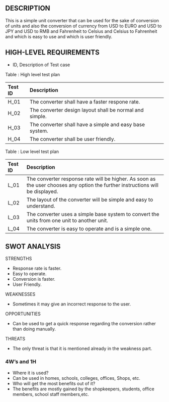 ## DESCRIPTION
This is a simple unit converter that can be used for the sake of conversion of units and also the conversion of currency from USD to EURO and USD to JPY and USD to RMB and Fahrenheit to Celsius and Celsius to Fahrenheit and which is easy to use and which is user friendly.

## HIGH-LEVEL REQUIREMENTS
* ID, Description of Test case</br>

Table : High level test plan</br>

|Test ID| Description| 
|:------|:-----------|
| H_01 | The converter shall have a faster respone rate. | 
| H_02 | The converter design layout shall be normal and simple. |
| H_03 | The converter shall have a simple and easy base system. |
| H_04 | The converter shall be user friendly. |

Table : Low level test plan</br>

|Test ID| Description| 
|:------|:-----------|
|L_01|The converter response rate will be higher. As soon as the user chooses any option the further instructions will be displayed.|
|L_02|The layout of the converter will be simple and easy to understand.|
|L_03|The converter uses a simple base system to convert the units from one unit to another unit.|
|L_04|The converter is easy to operate and is a simple one.|
## SWOT ANALYSIS

STRENGTHS
*	Response rate is faster.</br>
*	Easy to operate.</br>
*	Conversion is faster.</br>
*	User Friendly.</br>

WEAKNESSES
*	Sometimes it may give an incorrect response to the user.</br>

OPPORTUNITIES
*	Can be used to get a quick response regarding the conversion rather than doing manually.</br>

THREATS
* The only threat is that it is mentioned already in the weakness part.</br>

### 4W’s and 1H
* Where it is used?</br>
* Can be used in homes, schools, colleges, offices, Shops, etc.</br>
* Who will get the most benefits out of it?</br>
* The benefits are mostly gained by the shopkeepers, students, office members, school staff members,etc.
